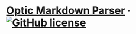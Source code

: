 # [Optic Markdown Parser](http://opticdev.com/) &middot; [![GitHub license](https://img.shields.io/badge/license-MIT-blue.svg)](https://link/to/license)
